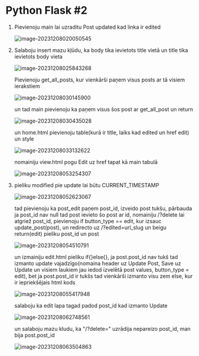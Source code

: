 # Python Flask #2

1. Pievienoju main lai uzraditu Post updated kad linka ir edited

   ![image-20231208020050545](https://s2.loli.net/2023/12/08/mQg2IFWCvjVhLYa.png)

2. Salaboju insert mazu kļūdu, ka body tika ievietots title vietā un title tika ievietots body vieta

   ![image-20231208025843268](https://s2.loli.net/2023/12/08/btvBmF5kMH6EjTK.png)

   Pievienoju get_all_posts, kur vienkārši paņem visus posts ar tā visiem ierakstiem

   ![image-20231208030145900](https://s2.loli.net/2023/12/08/jlsbxYMit6VWyLn.png)

   un tad main pievienoju ka paņem visus šos post ar get_all_post un return

   ![image-20231208030435028](https://s2.loli.net/2023/12/08/LViZjXYnEbQt3lc.png)

   un home.html pievienoju table(kurā ir title, laiks kad edited un href edit) un style

   ![image-20231208033132622](https://s2.loli.net/2023/12/08/dfgsDKLWSmzIVb8.png)

   nomainiju view.html pogu Edit uz href tapat kā main tabulā

   ![image-20231208053254307](https://s2.loli.net/2023/12/08/9DUoIPJnFSdQZfE.png)

3. pieliku modified pie update lai būtu CURRENT_TIMESTAMP

   ![image-20231208052623067](https://s2.loli.net/2023/12/08/PtDQEhbpL28NVJB.png)

   tad pievienoju ka post_edit paņem post_id, izveido post tukšu, pārbauda ja post_id nav null tad post ievieto šo post ar id, nomainiju /?delete lai atgriež post_id, pievienoju if button_type == edit, kur izsauc update_post(post), un redirecto uz /?edited=url_slug un beigu return(edit) pieliku post_id un post

   ![image-20231208054510791](https://s2.loli.net/2023/12/08/bOLkg7Azfr4QjKy.png)

   un izmainiju edit.html pieliku if{}else{}, ja post.post_id nav tukš tad izmanto update vajadzīgo(nomaina header uz Update Post, Save uz Update un visiem laukiem jau iedod izvelētā post values, button_type = edit), bet ja post.post_id ir tukšs tad vienkārši izmanto visu zem else, kur ir iepriekšējais html kods

   ![image-20231208055417948](https://s2.loli.net/2023/12/08/38sfgVeSLEIotGp.png)
   
   salaboju ka edit lapa tagad padod post_id kad izmanto Update
   
   ![image-20231208062748561](https://s2.loli.net/2023/12/08/JieDXkNVRtBFdqb.png)
   
   un salaboju mazu kludu, ka "/?delete=" uzrādija nepareizo post_id, man bija post.post_id
   
   ![image-20231208063504863](https://s2.loli.net/2023/12/08/bd1rRC6tzyYDOJE.png) 